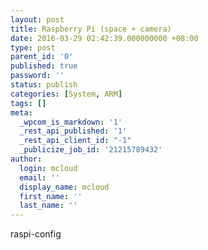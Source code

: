 ```yaml
---
layout: post
title: Raspberry Pi (space + camera)
date: 2016-03-29 02:42:39.000000000 +08:00
type: post
parent_id: '0'
published: true
password: ''
status: publish
categories: [System, ARM]
tags: []
meta:
  _wpcom_is_markdown: '1'
  _rest_api_published: '1'
  _rest_api_client_id: "-1"
  _publicize_job_id: '21215789432'
author:
  login: mcloud
  email: ''
  display_name: mcloud
  first_name: ''
  last_name: ''
---
```

<p>raspi-config</p>
